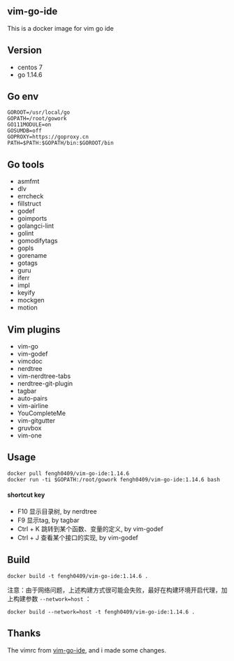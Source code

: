 ## vim-go-ide
This is a docker image for vim go ide

## Version
- centos 7
- go 1.14.6

## Go env
```
GOROOT=/usr/local/go
GOPATH=/root/gowork
GO111MODULE=on
GOSUMDB=off
GOPROXY=https://goproxy.cn
PATH=$PATH:$GOPATH/bin:$GOROOT/bin
```

## Go tools
- asmfmt
- dlv
- errcheck
- fillstruct
- godef
- goimports
- golangci-lint
- golint
- gomodifytags
- gopls
- gorename
- gotags
- guru
- iferr
- impl
- keyify
- mockgen
- motion

## Vim plugins
- vim-go
- vim-godef
- vimcdoc
- nerdtree
- vim-nerdtree-tabs
- nerdtree-git-plugin
- tagbar
- auto-pairs
- vim-airline
- YouCompleteMe
- vim-gitgutter
- gruvbox
- vim-one

## Usage
```
docker pull fengh0409/vim-go-ide:1.14.6
docker run -ti $GOPATH:/root/gowork fengh0409/vim-go-ide:1.14.6 bash
```

#### shortcut key
- F10 显示目录树, by nerdtree
- F9 显示tag, by tagbar
- Ctrl + K 跳转到某个函数、变量的定义, by vim-godef
- Ctrl + J 查看某个接口的实现, by vim-godef 

## Build
```
docker build -t fengh0409/vim-go-ide:1.14.6 .
```

注意：由于网络问题，上述构建方式很可能会失败，最好在构建环境开启代理，加上构建参数 `--network=host` ：
```
docker build --network=host -t fengh0409/vim-go-ide:1.14.6 .
```

## Thanks
The vimrc from [vim-go-ide](https://github.com/BroQiang/vim-go-ide), and i made some changes.
